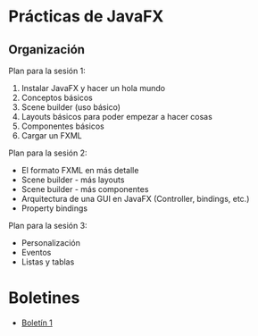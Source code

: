 # Prácticas de JavaFX

## Organización

Plan para la sesión 1:

1. Instalar JavaFX y hacer un hola mundo
2. Conceptos básicos
2. Scene builder (uso básico)
3. Layouts básicos para poder empezar a hacer cosas
4. Componentes básicos
5. Cargar un FXML

Plan para la sesión 2:

- El formato FXML en más detalle
- Scene builder - más layouts
- Scene builder - más componentes
- Arquitectura de una GUI en JavaFX (Controller, bindings, etc.)
- Property bindings

Plan para la sesión 3:

- Personalización
- Eventos
- Listas y tablas

# Boletines

* [Boletín 1](boletin1.md)
